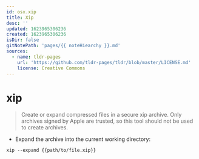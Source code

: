 ```yaml
---
id: osx.xip
title: Xip
desc: ''
updated: 1623965306236
created: 1623965306236
isDir: false
gitNotePath: 'pages/{{ noteHiearchy }}.md'
sources:
  - name: tldr-pages
    url: 'https://github.com/tldr-pages/tldr/blob/master/LICENSE.md'
    license: Creative Commons
---
```

# xip

> Create or expand compressed files in a secure xip archive.
> Only archives signed by Apple are trusted, so this tool should not be used to create archives.

- Expand the archive into the current working directory:

`xip --expand {{path/to/file.xip}}`

